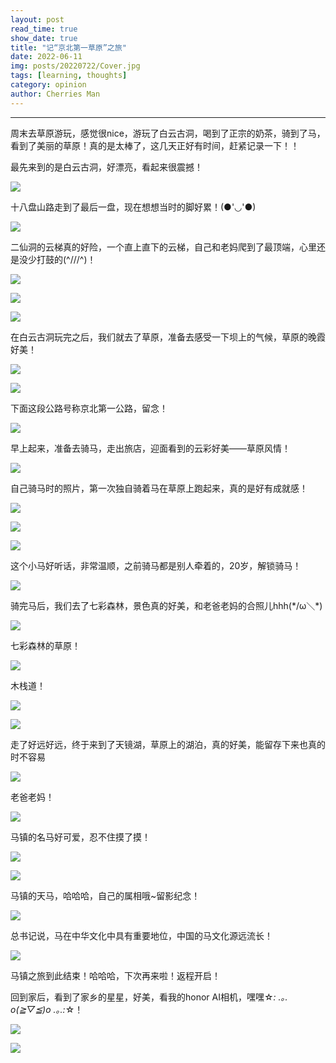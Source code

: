 ```yaml
---
layout: post
read_time: true
show_date: true
title: "记“京北第一草原”之旅"
date: 2022-06-11
img: posts/20220722/Cover.jpg
tags: [learning, thoughts]
category: opinion
author: Cherries Man
---
```


---

周末去草原游玩，感觉很nice，游玩了白云古洞，喝到了正宗的奶茶，骑到了马，看到了美丽的草原！真的是太棒了，这几天正好有时间，赶紧记录一下！！

最先来到的是白云古洞，好漂亮，看起来很震撼！

![](../assets/img/posts/20220722/一线天.jpg)

十八盘山路走到了最后一盘，现在想想当时的脚好累！(●'◡'●)

![](../assets/img/posts/20220722/十八盘.jpg)

二仙洞的云梯真的好险，一个直上直下的云梯，自己和老妈爬到了最顶端，心里还是没少打鼓的(^///^)！

![](../assets/img/posts/20220722/二仙洞的云梯1.jpg)

![](../assets/img/posts/20220722/二仙洞云梯2.jpg)

![](../assets/img/posts/20220722/二仙洞云梯3.jpg)

在白云古洞玩完之后，我们就去了草原，准备去感受一下坝上的气候，草原的晚霞好美！

![](../assets/img/posts/20220722/京北第一草原1.jpg)

![](../assets/img/posts/20220722/京北第一草原2.jpg)

下面这段公路号称京北第一公路，留念！

![](../assets/img/posts/20220722/京北第一天路.jpg)

早上起来，准备去骑马，走出旅店，迎面看到的云彩好美——草原风情！

![](../assets/img/posts/20220722/草原的云彩.jpg)

自己骑马时的照片，第一次独自骑着马在草原上跑起来，真的是好有成就感！

![](../assets/img/posts/20220722/草原骑马1.jpg)

![](../assets/img/posts/20220722/草原骑马2.jpg)

![](../assets/img/posts/20220722/草原骑马3.jpg)

这个小马好听话，非常温顺，之前骑马都是别人牵着的，20岁，解锁骑马！

![](../assets/img/posts/20220722/俺骑的小马.jpg)

骑完马后，我们去了七彩森林，景色真的好美，和老爸老妈的合照儿hhh(\*/ω＼\*)

![](../assets/img/posts/20220722/和老爸老妈的合影.jpg)

七彩森林的草原！

![](../assets/img/posts/20220722/七彩森林的草原.jpg)

木栈道！

![](../assets/img/posts/20220722/七彩森林的木栈道1.jpg)

![](../assets/img/posts/20220722/七彩森林的木栈道2.jpg)

走了好远好远，终于来到了天镜湖，草原上的湖泊，真的好美，能留存下来也真的时不容易

![](../assets/img/posts/20220722/天镜湖好美.jpg)

老爸老妈！

![](../assets/img/posts/20220722/天镜湖真的好漂亮.jpg)

马镇的名马好可爱，忍不住摸了摸！

![](../assets/img/posts/20220722/马镇的马展馆1.jpg)

![](../assets/img/posts/20220722/马镇的马展馆2.jpg)

马镇的天马，哈哈哈，自己的属相哦~留影纪念！

![](../assets/img/posts/20220722/马镇的天马.jpg)

总书记说，马在中华文化中具有重要地位，中国的马文化源远流长！

![](../assets/img/posts/20220722/中国马.jpg)

马镇之旅到此结束！哈哈哈，下次再来啦！返程开启！

回到家后，看到了家乡的星星，好美，看我的honor AI相机，嘿嘿☆*: .｡. o(≧▽≦)o .｡.:*☆！

![](../assets/img/posts/20220722/老家的星星1.jpg)

![](../assets/img/posts/20220722/老家的星星好美1.jpg)

